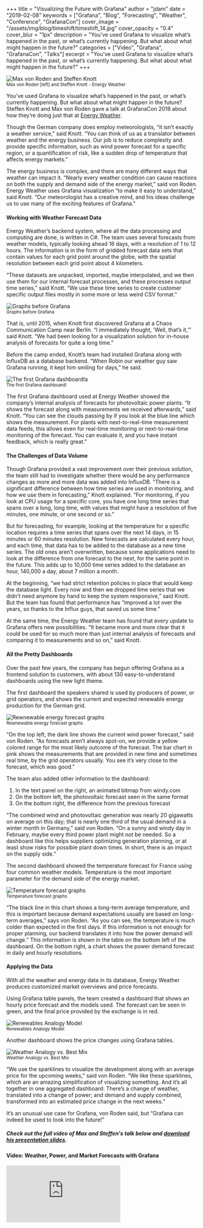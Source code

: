 +++
title = "Visualizing the Future with Grafana"
author = "jdam"
date = "2019-02-08"
keywords = ["Grafana", "Blog", "Forecasting", "Weather", "Conference", "GrafanaCon"]
cover_image = "/assets/img/blog/timeshift/timeshift_14.jpg"
cover_opacity = "0.4"
cover_blur = "1px"
description = "You’ve used Grafana to visualize what’s happened in the past, or what’s currently happening. But what about what might happen in the future?"
categories = ["Video", "Grafana", "GrafanaCon", "Talks"]
excerpt = "You’ve used Grafana to visualize what’s happened in the past, or what’s currently happening. But what about what might happen in the future?"
+++

<div class="row row--internal-gutters row--extra-bottom">
	<div class="col col--sm-6">
		<img src="/assets/img/blog/timeshift/energy_weather.jpg" alt="Max von Roden and Steffen Knott"/>
		<br />
		<small>Max von Roden [left] and Steffen Knott - Energy Weather</small>
	</div>
	<div class="col col--sm-6">
		<p>You’ve used Grafana to visualize what’s happened in the past, or what’s currently happening. But what about what might happen in the future? Steffen Knott and Max von Roden gave a talk at GrafanaCon 2018 about how they’re doing just that at <a href="https://www.energyweather.com/en/" target="_blank">Energy Weather</a>.</p>
		<p>Though the German company does employ meteorologists, “it isn’t exactly a weather service,” said Knott. “You can think of us as a translator between weather and the energy business. Our job is to reduce complexity and provide specific information, such as wind power forecast for a specific region, or a quantification of risk, like a sudden drop of temperature that affects energy markets.”</p>
	</div>
</div>

The energy business is complex, and there are many different ways that weather can impact it. “Nearly every weather condition can cause reactions on both the supply and demand side of the energy market,” said von Roden. Energy Weather uses Grafana visualization “to make it easy to understand,” said Knott. “Our meteorologist has a creative mind, and his ideas challenge us to use many of the exciting features of Grafana.”

#### Working with Weather Forecast Data
Energy Weather’s backend system, where all the data processing and computing are done, is written in C#. The team uses several forecasts from weather models, typically looking ahead 16 days, with a resolution of 1 to 12 hours. The information is in the form of gridded forecast data sets that contain values for each grid point around the globe, with the spatial resolution between each grid point about 4 kilometers. 

“These datasets are unpacked, imported, maybe interpolated, and we then use them for our internal forecast processes, and these processes output time series,” said Knott. “We use these time series to create customer specific output files mostly in some more or less weird CSV format.”

![Graphs before Grafana](/assets/img/blog/timeshift/energy_weather_before.jpg)
<br/><small>Graphs before Grafana</small>

That is, until 2015, when Knott first discovered Grafana at a Chaos Communication Camp near Berlin. “I immediately thought, ‘Well, that’s it,’” said Knott. “We had been looking for a visualization solution for in-house analysis of forecasts for quite a long time.”

Before the camp ended, Knott’s team had installed Grafana along with InfluxDB as a database backend. “When Robin our weather guy saw Grafana running, it kept him smiling for days,” he said. 

![The first Grafana dashboard!a](/assets/img/blog/timeshift/energy_weather_after.jpg)
<br/><small>The first Grafana dashboard!</small>

The first Grafana dashboard used at Energy Weather showed the company’s internal analysis of forecasts for photovoltaic power plants. “It shows the forecast along with measurements we received afterwards,” said Knott. “You can see the clouds passing by if you look at the blue line which shows the measurement. For plants with next-to-real-time measurement data feeds, this allows even for real-time monitoring or next-to-real-time monitoring of the forecast. You can evaluate it, and you have instant feedback, which is really great.”

#### The Challenges of Data Volume
Though Grafana provided a vast improvement over their previous solution, the team still had to investigate whether there would be any performance changes as more and more data was added into InfluxDB. “There is a significant difference between how time series are used in monitoring, and how we use them in forecasting,” Knott explained. “For monitoring, if you look at CPU usage for a specific core, you have one long time series that spans over a long, long time, with values that might have a resolution of five minutes, one minute, or one second or so.”

But for forecasting, for example, looking at the temperature for a specific location requires a time series that spans over the next 14 days, in 15 minutes or 60 minutes resolution. New forecasts are calculated every hour, and each time, that data has to be added to the database as a new time series. The old ones aren’t overwritten, because some applications need to look at the difference from one forecast to the next, for the same point in the future. This adds up to 10,000 time series added to the database an hour, 140,000 a day, about 7 million a month. 

At the beginning, “we had strict retention policies in place that would keep the database light. Every now and then we dropped time series that we didn’t need anymore by hand to keep the system responsive,” said Knott. But the team has found that performance has “improved a lot over the years, so thanks to the Influx guys, that saved us some time.”

At the same time, the Energy Weather team has found that every update to Grafana offers new possibilities. “It became more and more clear that it could be used for so much more than just internal analysis of forecasts and comparing it to measurements and so on,” said Knott.

#### All the Pretty Dashboards
Over the past few years, the company has begun offering Grafana as a frontend solution to customers, with about 130 easy-to-understand dashboards using the new light theme. 

The first dashboard the speakers shared is used by producers of power, or grid operators, and shows the current and expected renewable energy production for the German grid. 

![Rewnewable energy forecast graphs](/assets/img/blog/timeshift/energy_weather_renewables.jpg)
<br/><small>Rewnewable energy forecast graphs</small>

“On the top left, the dark line shows the current wind power forecast,” said von Roden. “As forecasts aren’t always spot-on, we provide a yellow colored range for the most likely outcome of the forecast. The bar chart in pink shows the measurements that are provided in new time and sometimes real time, by the grid operators usually. You see it’s very close to the forecast, which was good.”

The team also added other information to the dashboard:

1. In the text panel on the right, an animated bitmap from windy.com
2. On the bottom left, the photovoltaic forecast seen in the same format
3. On the bottom right, the difference from the previous forecast

“The combined wind and photovoltaic generation was nearly 20 gigawatts on average on this day; that is nearly one third of the usual demand in a winter month in Germany,” said von Roden. “On a sunny and windy day in February, maybe every third power plant might not be needed. So a dashboard like this helps suppliers optimizing generation planning, or at least show risks for possible plant down times. In short, there is an impact on the supply side.”

The second dashboard showed the temperature forecast for France using four common weather models. Temperature is the most important parameter for the demand side of the energy market.

![Temperature forecast graphs](/assets/img/blog/timeshift/energy_weather_temperature.jpg)
<br/><small>Temperature forecast graphs</small>

“The black line in this chart shows a long-term average temperature, and this is important because demand expectations usually are based on long-term averages,” says von Roden. “As you can see, the temperature is much colder than expected in the first days. If this information is not enough for proper planning, our backend translates it into how the power demand will change.” This information is shown in the table on the bottom left of the dashboard. On the bottom right, a chart shows the power demand forecast in daily and hourly resolutions. 

#### Applying the Data
With all the weather and energy data in its database, Energy Weather produces customized market overviews and price forecasts.

Using Grafana table panels, the team created a dashboard that shows an hourly price forecast and the models used. The forecast can be seen in green, and the final price provided by the exchange is in red.

![Renewables Analogy Model](/assets/img/blog/timeshift/energy_weather_ram.jpg)
<br/><small>Renewables Analogy Model</small>

Another dashboard shows the price changes using Grafana tables.

![Weather Analogy vs. Best Mix](/assets/img/blog/timeshift/energy_weather_price.jpg)
<br/><small>Weather Analogy vs. Best Mix</small>

“We use the sparklines to visualize the development along with an average price for the upcoming weeks,” said von Roden. “We like these sparklines, which are an amazing simplification of visualizing something. And it’s all together in one aggregated dashboard: There’s a change of weather, translated into a change of power; and demand and supply combined, transformed into an estimated price change in the next weeks.”

It’s an unusual use case for Grafana, von Roden said, but “Grafana can indeed be used to look into the future!”

##### Check out the full video of Max and Steffen's talk below and [download his presentation slides](https://www.grafanacon.org/2018/presentations/Max_Steffen_GrafanaCon_EU_2018.pdf).

#### Video: Weather, Power, and Market Forecasts with Grafana
<div class="video-wrapper">
	<iframe src="https://www.youtube.com/embed/eX4XfyGw0D8" frameborder="0" allow="autoplay; encrypted-media" allowfullscreen></iframe>
</div>

